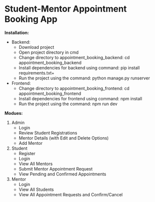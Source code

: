 # Student-Mentor Appointment Booking App

**Installation:**
* Backend:
    - Download project
    - Open project directory in cmd
    - Change directory to appointment_booking_backend: cd appointment_booking_backend
    - Install dependencies for backend using command: pip install requirements.txt+
    - Run the project using the command: python manage.py runserver
* Frontend:
    - Change directory to appointment_booking_frontend: cd appointment_booking_frontend
    - Install dependencies for frontend using command: npm install
    - Run the project using the command: npm run dev

**Modues:**
1. Admin
    * Login
    * Review Student Registrations
    * Mentor Details (with Edit and Delete Options)
    * Add Mentor
2. Student
    * Register
    * Login
    * View All Mentors
    * Submit Mentor Appointment Request
    * View Pending and Confirmed Appointments
3. Mentor
    * Login
    * View All Students
    * View All Appointment Requests and Confirm/Cancel
